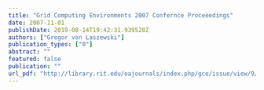 ```yaml
---
title: "Grid Computing Environments 2007 Confernce Proceeedings"
date: 2007-11-01
publishDate: 2019-08-14T19:42:31.939528Z
authors: ["Gregor von Laszewski"]
publication_types: ["0"]
abstract: ""
featured: false
publication: ""
url_pdf: "http://library.rit.edu/oajournals/index.php/gce/issue/view/9/showToc"
---
```


